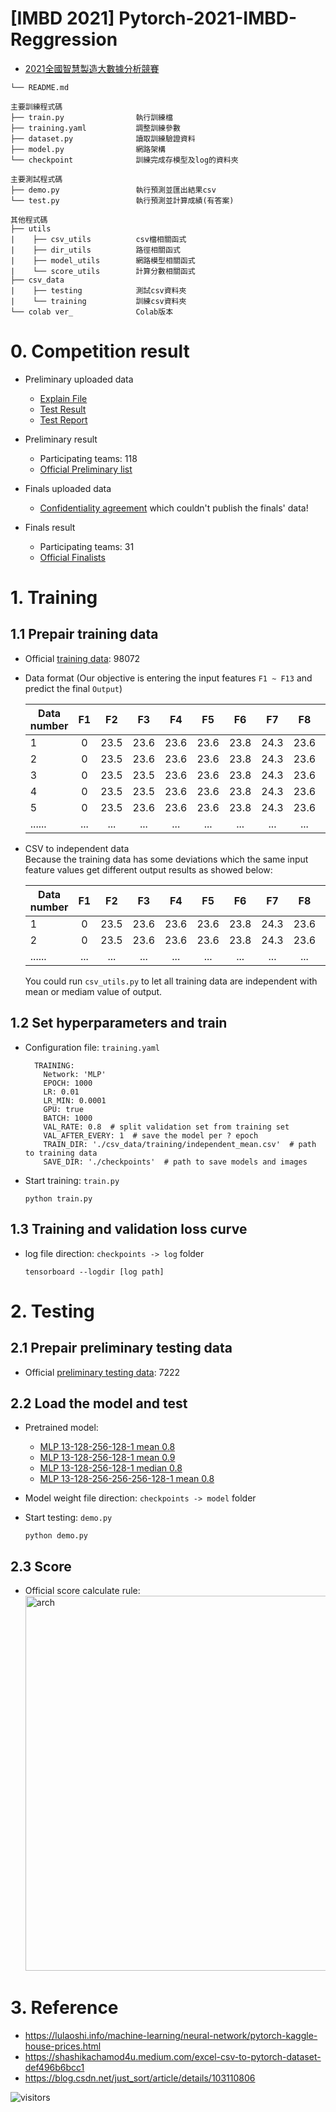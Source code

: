# [IMBD 2021] Pytorch-2021-IMBD-Reggression
- [2021全國智慧製造大數據分析競賽](https://imbd2021.thu.edu.tw/)  

```
└── README.md 

主要訓練程式碼
├── train.py                執行訓練檔
├── training.yaml           調整訓練參數
├── dataset.py              讀取訓練驗證資料
├── model.py                網路架構
└── checkpoint              訓練完成存模型及log的資料夾

主要測試程式碼   
├── demo.py                 執行預測並匯出結果csv
└── test.py                 執行預測並計算成績(有答案)

其他程式碼
├── utils
|    ├── csv_utils          csv檔相關函式
|    ├── dir_utils          路徑相關函式
|    ├── model_utils        網路模型相關函式
|    └── score_utils        計算分數相關函式
├── csv_data
|    ├── testing            測試csv資料夾    
|    └── training           訓練csv資料夾
└── colab ver_              Colab版本
```  
# 0. Competition result  
- Preliminary uploaded data  
  - [Explain File](https://drive.google.com/file/d/1Gpo4ZX1VsPFwPaziXvJywOSG_OVPekNr/view?usp=sharing)  
  - [Test Result](https://drive.google.com/file/d/1rZZ0k7-cOi32kJDaIHenxfYZJqKRJcFo/view?usp=sharing)  
  - [Test Report](https://drive.google.com/file/d/1vYPjHpsvyp_bYV4o27Jkvc-ftF0_sLav/view?usp=sharing)  

- Preliminary result  
  - Participating teams: 118  
  - [Official Preliminary list](https://drive.google.com/file/d/15U9mXZLw6O-_010FUo8QVYBELv4PACcC/view?usp=sharing)  

- Finals uploaded data  
  - [Confidentiality agreement](https://drive.google.com/file/d/18mQ8Gj6O1IEgoJE9g3VeeQp-VlzmTuMb/view?usp=sharing) which couldn't publish the finals' data!

- Finals result  
  - Participating teams: 31  
  - [Official Finalists](https://drive.google.com/file/d/1_6yPpp-ZeFvrYWak8JPKpFzeAeXgGkwP/view?usp=sharing)  


# 1. Training   

## 1.1 Prepair training data  
- Official [training data](https://drive.google.com/file/d/1xj7Wpev5k48hP6nBoEFJURd-hoPy4Bzv/view?usp=sharing): 98072  
- Data format (Our objective is entering the input features `F1 ~ F13` and predict the final `Output`)  

    | Data number | F1  | F2  | F3  | F4  | F5  | F6  | F7  | F8  | F9  | F10  | F11  | F12  | F13  |Output|  
    | ----------- |:---:|:---:|:---:|:---:|:---:|:---:|:---:|:---:|:---:|:----:|:----:|:----:|:----:|:----:|  
    | 1           |0	|23.5 |23.6 |23.6 |23.6	|23.8 |24.3 |23.6 |23.5 |22.6  |23.3  |	23.1 |22.3  |0     |  
    | 2           |0	|23.5 |23.6 |23.6 |23.6	|23.8 |24.3 |23.6 |23.5 |22.6  |23.3  |	23.1 |22.3  |-0.6  |  
    | 3           |0	|23.5 |23.5 |23.6 |23.6	|23.8 |24.3 |23.6 |23.5 |22.6  |23.3  |	23.1 |22.3  |0.6   |  
    | 4           |0	|23.5 |23.5 |23.6 |23.6	|23.8 |24.3 |23.6 |23.5 |22.6  |23.3  |	23.1 |22.3  |-0.6  |  
    | 5           |0	|23.5 |23.6 |23.6 |23.6	|23.8 |24.3 |23.6 |23.5 |22.6  |23.3  |	23.1 |22.3  |-0.3  |  
    | ......      |...	|...  |...  |...  |...  |...  |...  |...  |...  |...   |...   |...   |...   |...   |  
    
- CSV to independent data  
  Because the training data has some deviations which the same input feature values get different output results as showed below:  
  
    | Data number | F1  | F2  | F3  | F4  | F5  | F6  | F7  | F8  | F9  | F10  | F11  | F12  | F13  |Output|  
    | ----------- |:---:|:---:|:---:|:---:|:---:|:---:|:---:|:---:|:---:|:----:|:----:|:----:|:----:|:----:|  
    | 1           |0	|23.5 |23.6 |23.6 |23.6	|23.8 |24.3 |23.6 |23.5 |22.6  |23.3  |	23.1 |22.3  |0     |  
    | 2           |0	|23.5 |23.6 |23.6 |23.6	|23.8 |24.3 |23.6 |23.5 |22.6  |23.3  |	23.1 |22.3  |-0.6  |  
    | ......      |...	|...  |...  |...  |...  |...  |...  |...  |...  |...   |...   |...   |...   |...   |  
    
  You could run `csv_utils.py` to let all training data are independent with mean or mediam value of output.  
    
## 1.2 Set hyperparameters and train  
- Configuration file: `training.yaml`  

  ```
    TRAINING:
      Network: 'MLP'
      EPOCH: 1000
      LR: 0.01
      LR_MIN: 0.0001
      GPU: true
      BATCH: 1000
      VAL_RATE: 0.8  # split validation set from training set
      VAL_AFTER_EVERY: 1  # save the model per ? epoch
      TRAIN_DIR: './csv_data/training/independent_mean.csv'  # path to training data
      SAVE_DIR: './checkpoints'  # path to save models and images

  ```
  
- Start training: `train.py`  

    ```
    python train.py
    ```  
## 1.3 Training and validation loss curve  
- log file direction: `checkpoints -> log` folder  

    ```
    tensorboard --logdir [log path]
    ```

# 2. Testing
## 2.1 Prepair preliminary testing data  
- Official [preliminary testing data](https://drive.google.com/file/d/17b03rxEfXTGlcSLJCv-W-ctTWsYwhA3c/view?usp=sharing): 7222  


## 2.2 Load the model and test  
- Pretrained model:  
  - [MLP 13-128-256-128-1 mean 0.8](https://drive.google.com/file/d/1vpIN1N8Xfaxp7h4iz8obXfX7Oy1u_6Um/view?usp=sharing)  
  - [MLP 13-128-256-128-1 mean 0.9](https://drive.google.com/file/d/17m4Hl1eZGfNbYU0eFcxVHqWXHlkVBTpc/view?usp=sharing)  
  - [MLP 13-128-256-128-1 median 0.8](https://drive.google.com/file/d/128De9g4p_i0reXA7YYXJaRxXq6GyYya9/view?usp=sharing)  
  - [MLP 13-128-256-256-256-128-1 mean 0.8](https://drive.google.com/file/d/1K6RQYvPYYKmWcTYGP6Y7ZVRK2Os61_iz/view?usp=sharing)  


- Model weight file direction: `checkpoints -> model` folder  
- Start testing: `demo.py`  
  
    ```
    python demo.py  
    ```
    
## 2.3 Score  
- Official score calculate rule:  
  <img src="https://github.com/FanChiMao/Pytorch-2021-IMBD-Reggression/blob/main/figures/score_rule.JPG" alt="arch" width="600" style="zoom:100%;" />  

# 3. Reference  
- https://lulaoshi.info/machine-learning/neural-network/pytorch-kaggle-house-prices.html  
- https://shashikachamod4u.medium.com/excel-csv-to-pytorch-dataset-def496b6bcc1  
- https://blog.csdn.net/just_sort/article/details/103110806  

![visitors](https://visitor-badge.glitch.me/badge?page_id=IMBD_AICUP)  

